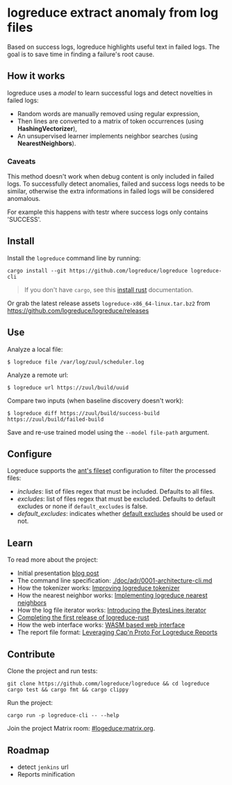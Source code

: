 # logreduce extract anomaly from log files

Based on success logs, logreduce highlights useful text in failed logs.
The goal is to save time in finding a failure's root cause.

## How it works

logreduce uses a *model* to learn successful logs and detect novelties in
failed logs:

* Random words are manually removed using regular expression,
* Then lines are converted to a matrix of token occurrences
  (using **HashingVectorizer**),
* An unsupervised learner implements neighbor searches
  (using **NearestNeighbors**).


### Caveats

This method doesn't work when debug content is only included in failed logs.
To successfully detect anomalies, failed and success logs needs to be similar,
otherwise the extra informations in failed logs will be considered anomalous.

For example this happens with testr where success logs only contains 'SUCCESS'.


## Install

Install the `logreduce` command line by running:

```
cargo install --git https://github.com/logreduce/logreduce logreduce-cli
```

> If you don't have `cargo`, see this [install rust](https://www.rust-lang.org/tools/install) documentation.

Or grab the latest release assets `logreduce-x86_64-linux.tar.bz2` from https://github.com/logreduce/logreduce/releases


## Use

Analyze a local file:

```ShellSession
$ logreduce file /var/log/zuul/scheduler.log
```

Analyze a remote url:

```ShellSession
$ logreduce url https://zuul/build/uuid
```

Compare two inputs (when baseline discovery doesn't work):

```ShellSession
$ logreduce diff https://zuul/build/success-build https://zuul/build/failed-build
```

Save and re-use trained model using the `--model file-path` argument.


## Configure

Logreduce supports the [ant's fileset](https://ant.apache.org/manual/Types/fileset.html) configuration to
filter the processed files:

- *includes*: list of files regex that must be included. Defaults to all files.
- *excludes*: list of files regex that must be excluded. Defaults to default excludes or none if `default_excludes` is false.
- *default_excludes*: indicates whether [default excludes](./crates/model/src/config/default_excludes.rs) should be used or not.


## Learn

To read more about the project:

- Initial presentation [blog post](https://opensource.com/article/18/9/quiet-log-noise-python-and-machine-learning)
- The command line specification: [./doc/adr/0001-architecture-cli.md](./doc/adr/0001-architecture-cli.md)
- How the tokenizer works: [Improving logreduce tokenizer](https://www.softwarefactory-project.io/improving-logreduce-with-rust.html)
- How the nearest neighbor works: [Implementing logreduce nearest neighbors](https://www.softwarefactory-project.io/implementing-logreduce-nearest-neighbors-model-in-rust.html)
- How the log file iterator works: [Introducing the BytesLines iterator](https://www.softwarefactory-project.io/introducing-the-byteslines-iterator.html)
- [Completing the first release of logreduce-rust](https://www.softwarefactory-project.io/completing-the-first-release-of-logreduce-rust.html)
- How the web interface works: [WASM based web interface](https://www.softwarefactory-project.io/logreduce-wasm-based-web-interface.html)
- The report file format: [Leveraging Cap'n Proto For Logreduce Reports](https://www.softwarefactory-project.io/leveraging-capn-proto-for-logreduce-reports.html)


## Contribute

Clone the project and run tests:

```
git clone https://github.comm/logreduce/logreduce && cd logreduce
cargo test && cargo fmt && cargo clippy
```

Run the project:

```
cargo run -p logreduce-cli -- --help
```

Join the project Matrix room: [#logeduce:matrix.org](https://matrix.to/#/#logreduce:matrix.org).

## Roadmap

* detect `jenkins` url
* Reports minification


[logreduce]: https://github.com/logreduce/logreduce
